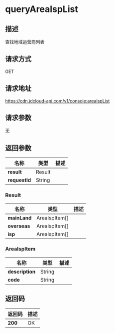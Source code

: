 # queryAreaIspList


## 描述
查找地域运营商列表

## 请求方式
GET

## 请求地址
https://cdn.jdcloud-api.com/v1/console:areaIspList


## 请求参数
无


## 返回参数
|名称|类型|描述|
|---|---|---|
|**result**|Result| |
|**requestId**|String| |

### Result
|名称|类型|描述|
|---|---|---|
|**mainLand**|AreaIspItem[]| |
|**overseas**|AreaIspItem[]| |
|**isp**|AreaIspItem[]| |
### AreaIspItem
|名称|类型|描述|
|---|---|---|
|**description**|String| |
|**code**|String| |

## 返回码
|返回码|描述|
|---|---|
|**200**|OK|
